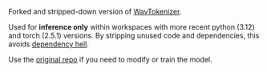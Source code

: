 Forked and stripped-down version of [WavTokenizer](https://github.com/jishengpeng/WavTokenizer).

Used for **inference only** within workspaces with more recent python (3.12) and torch (2.5.1) versions. By stripping unused code and dependencies, this avoids [dependency hell](https://en.wikipedia.org/wiki/Dependency_hell).

Use the [original repo](https://github.com/jishengpeng/WavTokenizer) if you need to modify or train the model.
